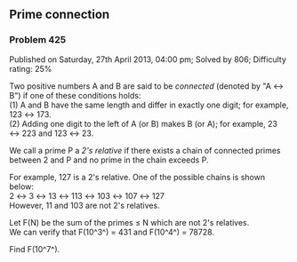 Prime connection
----------------

### Problem 425

Published on Saturday, 27th April 2013, 04:00 pm; Solved by 806;
Difficulty rating: 25%

Two positive numbers A and B are said to be *connected* (denoted by "A ↔
B") if one of these conditions holds:\
 (1) A and B have the same length and differ in exactly one digit; for
example, 123 ↔ 173.\
 (2) Adding one digit to the left of A (or B) makes B (or A); for
example, 23 ↔ 223 and 123 ↔ 23.

We call a prime P a *2's relative* if there exists a chain of connected
primes between 2 and P and no prime in the chain exceeds P.

For example, 127 is a 2's relative. One of the possible chains is shown
below:\
 2 ↔ 3 ↔ 13 ↔ 113 ↔ 103 ↔ 107 ↔ 127\
 However, 11 and 103 are not 2's relatives.

Let F(N) be the sum of the primes ≤ N which are not 2's relatives.\
 We can verify that F(10^3^) = 431 and F(10^4^) = 78728.

Find F(10^7^).
